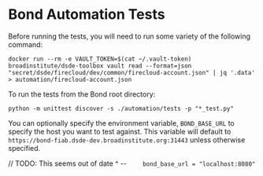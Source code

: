 # Bond Automation Tests

Before running the tests, you will need to run some variety of the following command:

`docker run --rm -e VAULT_TOKEN=$(cat ~/.vault-token) broadinstitute/dsde-toolbox vault read --format=json "secret/dsde/firecloud/dev/common/firecloud-account.json" | jq '.data' > automation/firecloud-account.json`

To run the tests from the Bond root directory:

`python -m unittest discover -s ./automation/tests -p "*_test.py"`

You can optionally specify the environment variable, `BOND_BASE_URL` to specify the host you want to test against.  This
variable will default to `https://bond-fiab.dsde-dev.broadinstitute.org:31443` unless otherwise specified.

// TODO:  This seems out of date ^ -- 
`    bond_base_url = "localhost:8080"`
 